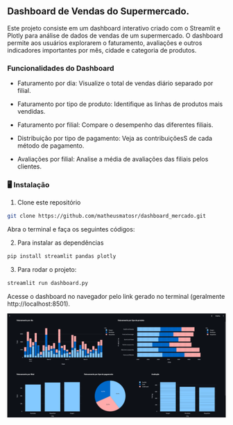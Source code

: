 ## Dashboard de Vendas do Supermercado.

Este projeto consiste em um dashboard interativo criado com o Streamlit e Plotly para análise de dados de vendas de um supermercado. O dashboard permite aos usuários explorarem o faturamento, avaliações e outros indicadores importantes por mês, cidade e categoria de produtos.

### Funcionalidades do Dashboard
- Faturamento por dia: Visualize o total de vendas diário separado por filial.

- Faturamento por tipo de produto: Identifique as linhas de produtos mais vendidas.

- Faturamento por filial: Compare o desempenho das diferentes filiais.

- Distribuição por tipo de pagamento: Veja as contribuiçõesS de cada método de pagamento.

- Avaliações por filial: Analise a média de avaliações das filiais pelos clientes.

### 🖥️ Instalação

1. Clone este repositório
```bash
git clone https://github.com/matheusmatosr/dashboard_mercado.git
```

Abra o terminal e faça os seguintes códigos:
  
2. Para instalar as dependências

```bash
pip install streamlit pandas plotly
```

3. Para rodar o projeto:

```bash
streamlit run dashboard.py
```

Acesse o dashboard no navegador pelo link gerado no terminal (geralmente http://localhost:8501).

<img src="./assets/dashboard.png" alt="Dashboard Mercado">